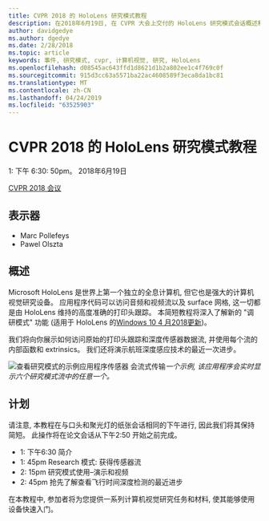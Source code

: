 ```yaml
---
title: CVPR 2018 的 HoloLens 研究模式教程
description: 在2018年6月19日, 在 CVPR 大会上交付的 HoloLens 研究模式会话概述和计划。
author: davidgedye
ms.author: dgedye
ms.date: 2/28/2018
ms.topic: article
keywords: 事件, 研究模式, cvpr, 计算机视觉, 研究, HoloLens
ms.openlocfilehash: d08545ac643ffd1d8621d1b2a802ee1c4f769c0f
ms.sourcegitcommit: 915d3cc63a5571ba22ac4608589f3eca8da1bc81
ms.translationtype: MT
ms.contentlocale: zh-CN
ms.lasthandoff: 04/24/2019
ms.locfileid: "63525903"
---
```

# <a name="hololens-research-mode-tutorial-at-cvpr-2018"></a>CVPR 2018 的 HoloLens 研究模式教程
1: 下午 6:30: 50pm。 2018年6月19日

[CVPR 2018 会议](http://cvpr2018.thecvf.com/)

## <a name="presenters"></a>表示器
* Marc Pollefeys
* Pawel Olszta

## <a name="overview"></a>概述
Microsoft HoloLens 是世界上第一个独立的全息计算机, 但它也是强大的计算机视觉研究设备。
应用程序代码可以访问音频和视频流以及 surface 网格, 这一切都是由 HoloLens 维持的高度准确的打印头跟踪。 本简短教程将深入了解新的 "调研模式" 功能 (适用于 HoloLens 的[Windows 10 4 月2018更新](release-notes-april-2018.md))。

我们将向你展示如何访问原始的打印头跟踪和深度传感器数据流, 并使用每个流的内部函数和 extrinsics。  我们还将演示航班深度感应技术的最近一次进步。

![查看研究模式的示例应用程序传感器](images/sensor-stream-viewer.jpg)
会流式传输*一个示例, 该应用程序会实时显示六个研究模式流中的任意一个。*

## <a name="schedule"></a>计划
请注意, 本教程在与口头和聚光灯的纸张会话相同的下午进行, 因此我们将其保持简短。
此操作将在论文会话从下午2:50 开始之前完成。

- 1: 下午6:30 简介 
- 1: 45pm Research 模式: 获得传感器流 
- 2: 15pm 研究模式使用–演示和视频 
- 2: 45pm 抢先了解查看飞行时间深度检测的最近进步 

在本教程中, 参加者将为您提供一系列计算机视觉研究任务和材料, 使其能够使用设备快速入门。
